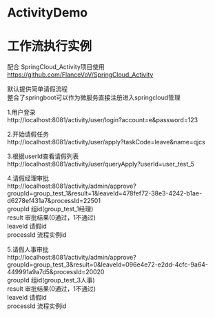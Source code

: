 # ActivityDemo

# 工作流执行实例
配合 SpringCloud_Activity项目使用 https://github.com/FlanceVoV/SpringCloud_Activity  

默认提供简单请假流程    
整合了springboot可以作为微服务直接注册进入springcloud管理

1.用户登录  
http://localhost:8081/activity/user/login?account=e&password=123  

2.开始请假任务  
http://localhost:8081/activity/user/apply?taskCode=leave&name=qjcs  

3.根据userId查看请假列表  
http://localhost:8081/activity/user/queryApply?userId=user_test_5  

4.请假经理审批  
http://localhost:8081/activity/admin/approve?groupId=group_test_1&result=1&leaveId=478fef72-38e3-4242-b1ae-d6278ef431a7&processId=22501  
groupId     组id(group_test_1经理)  
result      审批结果(0通过，1不通过)  
leaveId     请假id  
processId   流程实例id  

5.请假人事审批  
http://localhost:8081/activity/admin/approve?groupId=group_test_3&result=0&leaveId=096e4e72-e2dd-4cfc-9a64-449991a9a7d5&processId=20020  
groupId     组id(group_test_3人事)  
result      审批结果(0通过，1不通过)  
leaveId     请假id  
processId   流程实例id  

